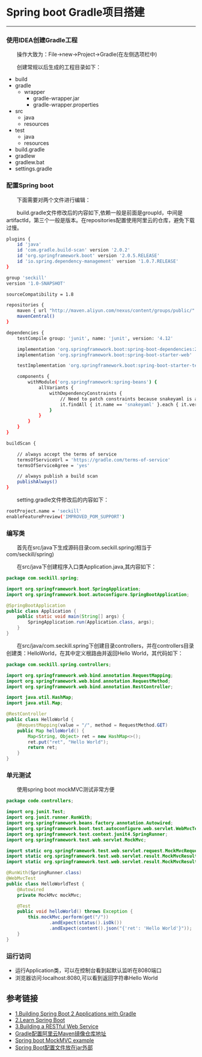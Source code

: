 # Spring boot Gradle项目搭建
***
### 使用IDEA创建Gradle工程
&ensp;&ensp;&ensp;&ensp;操作大致为：File->new->Project->Gradle(在左侧选项栏中)

&ensp;&ensp;&ensp;&ensp;创建常规以后生成的工程目录如下：

- build
- gradle
    + wrapper
        * gradle-wrapper.jar
        * gradle-wrapper.properties
- src
    + java
    + resources
- test
    + java
    + resources
- build.gradle
- gradlew
- gradlew.bat
- settings.gradle

### 配置Spring boot
&ensp;&ensp;&ensp;&ensp;下面需要对两个文件进行编辑：

&ensp;&ensp;&ensp;&ensp;build.gradle文件修改后的内容如下,依赖一般是前面是groupId，中间是artifactId，第三个一般是版本。在repositories配置使用阿里云的仓库，避免下载过慢。

```bash
plugins {
    id 'java'
    id 'com.gradle.build-scan' version '2.0.2'
    id 'org.springframework.boot' version '2.0.5.RELEASE'
    id 'io.spring.dependency-management' version '1.0.7.RELEASE'
}

group 'seckill'
version '1.0-SNAPSHOT'

sourceCompatibility = 1.8

repositories {
    maven { url "http://maven.aliyun.com/nexus/content/groups/public/" }
    mavenCentral()
}

dependencies {
    testCompile group: 'junit', name: 'junit', version: '4.12'

    implementation 'org.springframework.boot:spring-boot-dependencies:2.0.5.RELEASE'
    implementation 'org.springframework.boot:spring-boot-starter-web'

    testImplementation 'org.springframework.boot:spring-boot-starter-test'

    components {
        withModule('org.springframework:spring-beans') {
            allVariants {
                withDependencyConstraints {
                    // Need to patch constraints because snakeyaml is an optional dependency
                    it.findAll { it.name == 'snakeyaml' }.each { it.version { strictly '1.19' } }
                }
            }
        }
    }
}

buildScan {

    // always accept the terms of service
    termsOfServiceUrl = 'https://gradle.com/terms-of-service'
    termsOfServiceAgree = 'yes'

    // always publish a build scan
    publishAlways()
}
```

&ensp;&ensp;&ensp;&ensp;setting.gradle文件修改后的内容如下：

```bash
rootProject.name = 'seckill'
enableFeaturePreview('IMPROVED_POM_SUPPORT')
```

### 编写类
&ensp;&ensp;&ensp;&ensp;首先在src/java下生成源码目录com.seckill.spring(相当于com/seckill/spring)

&ensp;&ensp;&ensp;&ensp;在src/java下创建程序入口类Application.java,其内容如下：

```java
package com.seckill.spring;

import org.springframework.boot.SpringApplication;
import org.springframework.boot.autoconfigure.SpringBootApplication;

@SpringBootApplication
public class Application {
    public static void main(String[] args) {
        SpringApplication.run(Application.class, args);
    }
}
```

&ensp;&ensp;&ensp;&ensp;在src/java/com.seckill.spring下创建目录controllers，并在controllers目录创建类：HelloWorld，在其中定义根路由并返回Hello World，其代码如下：

```java
package com.seckill.spring.controllers;

import org.springframework.web.bind.annotation.RequestMapping;
import org.springframework.web.bind.annotation.RequestMethod;
import org.springframework.web.bind.annotation.RestController;

import java.util.HashMap;
import java.util.Map;

@RestController
public class HelloWorld {
    @RequestMapping(value = "/", method = RequestMethod.GET)
    public Map helloWorld() {
        Map<String, Object> ret = new HashMap<>();
        ret.put("ret", "Hello World");
        return ret;
    }
}
```

### 单元测试
&ensp;&ensp;&ensp;&ensp;使用spring boot mockMVC测试非常方便

```java
package code.controllers;

import org.junit.Test;
import org.junit.runner.RunWith;
import org.springframework.beans.factory.annotation.Autowired;
import org.springframework.boot.test.autoconfigure.web.servlet.WebMvcTest;
import org.springframework.test.context.junit4.SpringRunner;
import org.springframework.test.web.servlet.MockMvc;

import static org.springframework.test.web.servlet.request.MockMvcRequestBuilders.get;
import static org.springframework.test.web.servlet.result.MockMvcResultMatchers.content;
import static org.springframework.test.web.servlet.result.MockMvcResultMatchers.status;

@RunWith(SpringRunner.class)
@WebMvcTest
public class HelloWorldTest {
    @Autowired
    private MockMvc mockMvc;

    @Test
    public void helloWorld() throws Exception {
        this.mockMvc.perform(get("/"))
                .andExpect(status().isOk())
                .andExpect(content().json("{'ret': 'Hello World'}"));
    }
}
```

### 运行访问
- 运行Application类，可以在控制台看到起默认监听在8080端口
- 浏览器访问:localhost:8080,可以看到返回字符串Hello World

## 参考链接
- [1.Building Spring Boot 2 Applications with Gradle](https://guides.gradle.org/building-spring-boot-2-projects-with-gradle/)
- [2.Learn Spring Boot](https://www.baeldung.com/spring-boot)
- [3.Building a RESTful Web Service](https://spring.io/guides/gs/rest-service/)
- [Gradle配置阿里云Maven镜像仓库地址](https://blog.csdn.net/ZZY1078689276/article/details/80364726)
- [Spring boot MockMVC example](https://howtodoinjava.com/spring-boot2/spring-boot-mockmvc-example/)
- [Spring Boot配置文件放在jar外部](https://www.cnblogs.com/xiaoqi/p/6955288.html)